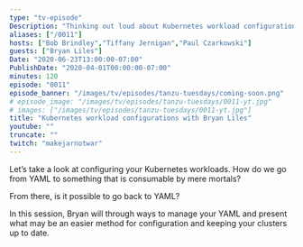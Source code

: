 ```yaml
---
type: "tv-episode"
Description: "Thinking out loud about Kubernetes workload configurations"
aliases: ["/0011"]
hosts: ["Bob Brindley","Tiffany Jernigan","Paul Czarkowski"]
guests: ["Bryan Liles"]
Date: "2020-06-23T13:00:00-07:00"
PublishDate: "2020-04-01T00:00:00-07:00"
minutes: 120
episode: "0011"
episode_banner: "/images/tv/episodes/tanzu-tuesdays/coming-soon.png"
# episode_image: "/images/tv/episodes/tanzu-tuesdays/0011-yt.jpg"
# images: ["/images/tv/episodes/tanzu-tuesdays/0011-yt.jpg"]
title: "Kubernetes workload configurations with Bryan Liles"
youtube: ""
truncate: ""
twitch: "makejarnotwar"
---
```


Let’s take a look at configuring your Kubernetes workloads. How do we go from YAML to something that is consumable by mere mortals?

From there, is it possible to go back to YAML?

In this session, Bryan will through ways to manage your YAML and present what may be an easier method for configuration and keeping your clusters up to date.
